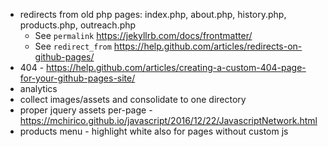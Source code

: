* redirects from old php pages: index.php, about.php, history.php, products.php,
  outreach.php
    - See `permalink` https://jekyllrb.com/docs/frontmatter/
    - See `redirect_from` https://help.github.com/articles/redirects-on-github-pages/
* 404 - https://help.github.com/articles/creating-a-custom-404-page-for-your-github-pages-site/
* analytics
* collect images/assets and consolidate to one directory
* proper jquery assets per-page - https://mchirico.github.io/javascript/2016/12/22/JavascriptNetwork.html
* products menu - highlight white also for pages without custom js
